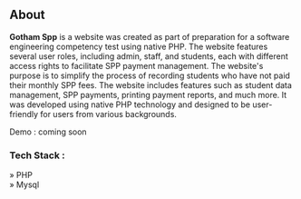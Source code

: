 <h2>About</h2>
<p><b>Gotham Spp</b> is a website was created as part of preparation for a software engineering competency test using native PHP. The website features several user roles, including admin, staff, and students, each with different access rights to facilitate SPP payment management. The website's purpose is to simplify the process of recording students who have not paid their monthly SPP fees. The website includes features such as student data management, SPP payments, printing payment reports, and much more. It was developed using native PHP technology and designed to be user-friendly for users from various backgrounds.  </p>

<p>Demo : coming soon</p>

<h3>Tech Stack : </h3>
» PHP <br>
» Mysql
